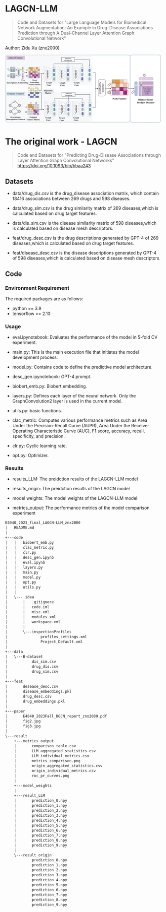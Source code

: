 # LAGCN-LLM
> Code and Datasets for "Large Language Models for Biomedical Network Augmentation: An Example in Drug–Disease Associations Prediction through A Dual-Channel Layer Attention Graph Convolutional Network"

Author: Zidu Xu (znx2000)

![Fig3](paper/fig3.jpg)

# The original work - LAGCN
> Code and Datasets for "Predicting Drug-Disease Associations through Layer Attention Graph Convolutional Networks" https://doi.org/10.1093/bib/bbaa243
## Datasets
- data/drug_dis.csv is the drug_disease association matrix, which contain 18416 associations between 269 drugs and 598 diseases.

- data/drug_sim.csv is the drug similarity matrix of 269 diseases,which is calculated based on drug target features.

- data/dis_sim.csv is the disease similarity matrix of 598 diseases,which is calculated based on disease mesh descriptors.

- feat/drug_desc.csv is the drug descriptions generated by GPT-4 of 269 diseases,which is calculated based on drug target features.

- feat/disease_desc.csv is the disease descriptions generated by GPT-4 of 598 diseases,which is calculated based on disease mesh descriptors.

## Code
### Environment Requirement
The required packages are as follows:
- python == 3.9
- tensorflow == 2.10

### Usage

-  eval.ipynotebook: Evaluates the performance of the model in 5-fold CV experiment.

-  main.py: This is the main execution file that initiates the model development process.

-  model.py: Contains code to define the predictive model architecture.

-  desc_gen.ipynotebook: GPT-4 prompt.

-  biobert_emb.py: Biobert embedding.

-  layers.py: Defines each layer of the neural network. Only the GraphConvolution2 layer is used in the current model.

-  utils.py: basic functions.

-  clac_metric: Computes various performance metrics such as Area Under the Precision-Recall Curve (AUPR), Area Under the Receiver Operating Characteristic Curve (AUC), F1 score, accuracy, recall, specificity, and precision.

- clr.py: Cyclic learning rate.

- opt.py: Optimizer.

### Results

- results_LLM: The preidction results of the LAGCN-LLM model 

- results_origin: The preidction results of the LAGCN model

- model weights: The model weights of the LAGCN-LLM model

- metrics_output: The performance metrics of the model comparison experiment

```
E4040_2023_final_LAGCN-LLM_znx2000
|   README.md
|   
+---code
|   |   biobert_emb.py
|   |   clac_metric.py
|   |   clr.py
|   |   desc_gen.ipynb
|   |   eval.ipynb
|   |   layers.py
|   |   main.py
|   |   model.py
|   |   opt.py
|   |   utils.py
|   |   
|   \---.idea
|       |   .gitignore
|       |   code.iml
|       |   misc.xml
|       |   modules.xml
|       |   workspace.xml
|       |   
|       \---inspectionProfiles
|               profiles_settings.xml
|               Project_Default.xml
|               
+---data
|   \---B-dataset
|           dis_sim.csv
|           drug_dis.csv
|           drug_sim.csv
|           
+---feat
|       desease_desc.csv
|       disease_embeddings.pkl
|       drug_desc.csv
|       drug_embeddings.pkl
|       
+---paper
|       E4040_2023Fall_DGCN_report_znx2000.pdf
|       fig2.jpg
|       fig3.jpg
|       
\---result
    +---metrics_output
    |       comparison_table.csv
    |       LLM_aggregated_statistics.csv
    |       LLM_individual_metrics.csv
    |       metrics_comparison.png
    |       origin_aggregated_statistics.csv
    |       origin_individual_metrics.csv
    |       roc_pr_curves.png
    |       
    +---model_weights
    |       
    +---result_LLM
    |       prediction_0.npy
    |       prediction_1.npy
    |       prediction_2.npy
    |       prediction_3.npy
    |       prediction_4.npy
    |       prediction_5.npy
    |       prediction_6.npy
    |       prediction_7.npy
    |       prediction_8.npy
    |       prediction_9.npy
    |       
    \---result_origin
            prediction_0.npy
            prediction_1.npy
            prediction_2.npy
            prediction_3.npy
            prediction_4.npy
            prediction_5.npy
            prediction_6.npy
            prediction_7.npy
            prediction_8.npy
            prediction_9.npy
            


```
